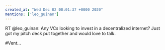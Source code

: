 ```yaml
---
created_at: "Wed Dec 02 00:01:37 +0000 2020"
mentions: ['leo_guinan']
---
```


RT @leo_guinan: Any VCs looking to invest in a  decentralized internet? Just got my pitch deck put together and would love to talk. 

#Vent…